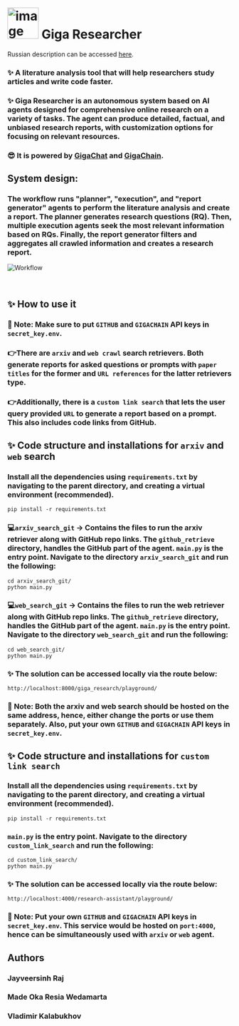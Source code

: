 # <img width="70" alt="image" src="https://github.com/Jayveersinh-Raj/innoagent/assets/69463767/0b07bac1-9f91-41d6-a511-55c9f0fe3498"> Giga Researcher 
Russian description can be accessed [here](README_RUS.md).
### ✨ A literature analysis tool that will help researchers study articles and write code faster.
### ✨ Giga Researcher is an autonomous system based on AI agents designed for comprehensive online research on a variety of tasks. The agent can produce detailed, factual, and unbiased research reports, with customization options for focusing on relevant resources.
### 😎 It is powered by [GigaChat](https://developers.sber.ru/docs/ru/gigachat/overview) and [GigaChain](https://github.com/ai-forever/gigachain). 

## System design:
### The workflow runs "planner", "execution", and "report generator" agents to perform the literature analysis and create a report. The planner generates research questions (RQ). Then, multiple execution agents seek the most relevant information based on RQs. Finally, the report generator filters and aggregates all crawled information and creates a research report.

![Workflow](https://github.com/Jayveersinh-Raj/innoagent/assets/69463767/bca3dc67-8812-4f77-97ab-8b589c16e176)

<br>


## ✨ How to use it

### 📖 Note: Make sure to put `GITHUB` and `GIGACHAIN` API keys in `secret_key.env`.

### 👉There are `arxiv` and `web crawl` search retrievers. Both generate reports for asked questions or prompts with `paper titles` for the former and `URL references` for the latter retrievers type.
### 👉Additionally, there is a `custom link search` that lets the user query provided `URL` to generate a report based on a prompt. This also includes code links from GitHub.

## ✨ Code structure and installations for `arxiv` and `web` search
### Install all the dependencies using `requirements.txt` by navigating to the parent directory, and creating a virtual environment (recommended).
    pip install -r requirements.txt
### 💻`arxiv_search_git` &rarr; Contains the files to run the arxiv retriever along with GitHub repo links. The `github_retrieve` directory, handles the GitHub part of the agent. `main.py` is the entry point. Navigate to the directory `arxiv_search_git` and run the following:
    cd arxiv_search_git/
    python main.py
### 💻`web_search_git` &rarr; Contains the files to run the web retriever along with GitHub repo links. The `github_retrieve` directory, handles the GitHub part of the agent. `main.py` is the entry point. Navigate to the directory `web_search_git` and run the following:
    cd web_search_git/
    python main.py    

### ✨ The solution can be accessed locally via the route below:
    http://localhost:8000/giga_research/playground/
### 📖 Note: Both the arxiv and web search should be hosted on the same address, hence, either change the ports or use them separately. Also, put your own `GITHUB` and `GIGACHAIN` API keys in `secret_key.env`.

## ✨ Code structure and installations for `custom link search`
### Install all the dependencies using `requirements.txt` by navigating to the parent directory, and creating a virtual environment (recommended).
    pip install -r requirements.txt
### `main.py` is the entry point. Navigate to the directory `custom_link_search` and run the following:
    cd custom_link_search/
    python main.py    

### ✨ The solution can be accessed locally via the route below:
    http://localhost:4000/research-assistant/playground/
### 📖 Note: Put your own `GITHUB` and `GIGACHAIN` API keys in `secret_key.env`. This service would be hosted on `port:4000`, hence can be simultaneously used with `arxiv` or `web` agent.

## Authors
### Jayveersinh Raj

### Made Oka Resia Wedamarta

### Vladimir Kalabukhov

